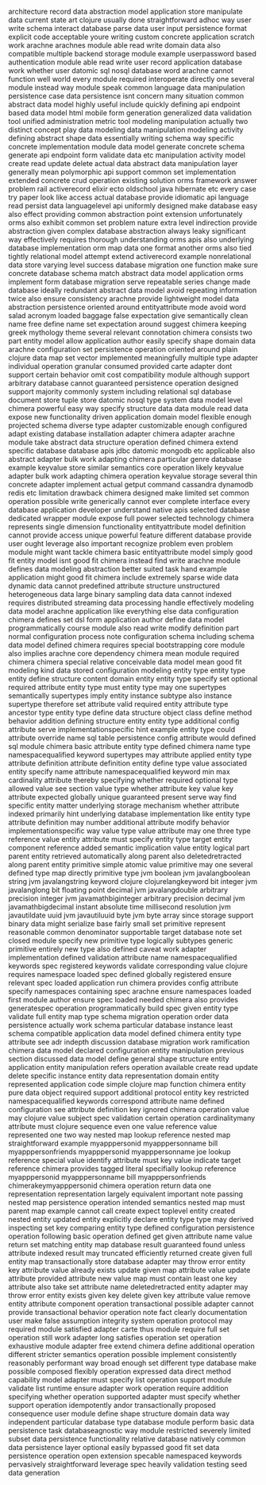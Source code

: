 architecture record data abstraction model application store manipulate data current state art clojure usually done straightforward adhoc way user write schema interact database parse data user input persistence format explicit code acceptable youre writing custom concrete application scratch work arachne arachnes module able read write domain data also compatible multiple backend storage module example userpassword based authentication module able read write user record application database work whether user datomic sql nosql database word arachne cannot function well world every module required interoperate directly one several module instead way module speak common language data manipulation persistence case data persistence isnt concern many situation common abstract data model highly useful include quickly defining api endpoint based data model html mobile form generation generalized data validation tool unified administration metric tool modeling manipulation actually two distinct concept play data modeling data manipulation modeling activity defining abstract shape data essentially writing schema way specific concrete implementation module data model generate concrete schema generate api endpoint form validate data etc manipulation activity model create read update delete actual data abstract data manipulation layer generally mean polymorphic api support common set implementation extended concrete crud operation existing solution orms framework answer problem rail activerecord elixir ecto oldschool java hibernate etc every case try paper look like access actual database provide idiomatic api language read persist data languagelevel api uniformly designed make database easy also effect providing common abstraction point extension unfortunately orms also exhibit common set problem nature extra level indirection provide abstraction given complex database abstraction always leaky significant way effectively requires thorough understanding orms apis also underlying database implementation orm map data one format another orms also tied tightly relational model attempt extend activerecord example nonrelational data store varying level success database migration one function make sure concrete database schema match abstract data model application orms implement form database migration serve repeatable series change made database ideally redundant abstract data model avoid repeating information twice also ensure consistency arachne provide lightweight model data abstraction persistence oriented around entityattribute mode avoid word salad acronym loaded baggage false expectation give semantically clean name free define name set expectation around suggest chimera keeping greek mythology theme several relevant connotation chimera consists two part entity model allow application author easily specify shape domain data arachne configuration set persistence operation oriented around plain clojure data map set vector implemented meaningfully multiple type adapter individual operation granular consumed provided carte adapter dont support certain behavior omit cost compatibility module although support arbitrary database cannot guaranteed persistence operation designed support majority commonly system including relational sql database document store tuple store datomic nosql type system data model level chimera powerful easy way specify structure data data module read data expose new functionality driven application domain model flexible enough projected schema diverse type adapter customizable enough configured adapt existing database installation adapter chimera adapter arachne module take abstract data structure operation defined chimera extend specific database database apis jdbc datomic mongodb etc applicable also abstract adapter bulk work adapting chimera particular genre database example keyvalue store similar semantics core operation likely keyvalue adapter bulk work adapting chimera operation keyvalue storage several thin concrete adapter implement actual getput command cassandra dynamodb redis etc limitation drawback chimera designed make limited set common operation possible write generically cannot ever complete interface every database application developer understand native apis selected database dedicated wrapper module expose full power selected technology chimera represents single dimension functionality entityattribute model definition cannot provide access unique powerful feature different database provide user ought leverage also important recognize problem even problem module might want tackle chimera basic entityattribute model simply good fit entity model isnt good fit chimera instead find write arachne module defines data modeling abstraction better suited task hand example application might good fit chimera include extremely sparse wide data dynamic data cannot predefined attribute structure unstructured heterogeneous data large binary sampling data data cannot indexed requires distributed streaming data processing handle effectively modeling data model arachne application like everything else data configuration chimera defines set dsl form application author define data model programmatically course module also read write modify definition part normal configuration process note configuration schema including schema data model defined chimera requires special bootstrapping core module also implies arachne core dependency chimera mean module required chimera chimera special relative conceivable data model mean good fit modeling kind data stored configuration modeling entity type entity type entity define structure content domain entity entity type specify set optional required attribute entity type must entity type may one supertypes semantically supertypes imply entity instance subtype also instance supertype therefore set attribute valid required entity attribute type ancestor type entity type define data structure object class define method behavior addition defining structure entity entity type additional config attribute serve implementationspecific hint example entity type could attribute override name sql table persistence config attribute would defined sql module chimera basic attribute entity type defined chimera name type namespacequalified keyword supertypes may attribute applied entity type attribute definition attribute definition entity define type value associated entity specify name attribute namespacequalified keyword min max cardinality attribute thereby specifying whether required optional type allowed value see section value type whether attribute key value key attribute expected globally unique guaranteed present serve way find specific entity matter underlying storage mechanism whether attribute indexed primarily hint underlying database implementation like entity type attribute definition may number additional attribute modify behavior implementationspecific way value type value attribute may one three type reference value entity attribute must specify entity type target entity component reference added semantic implication value entity logical part parent entity retrieved automatically along parent also deletedretracted along parent entity primitive simple atomic value primitive may one several defined type map directly primitive type jvm boolean jvm javalangboolean string jvm javalangstring keyword clojure clojurelangkeyword bit integer jvm javalanglong bit floating point decimal jvm javalangdouble arbitrary precision integer jvm javamathbiginteger arbitrary precision decimal jvm javamathbigdecimal instant absolute time millisecond resolution jvm javautildate uuid jvm javautiluuid byte jvm byte array since storage support binary data might serialize base fairly small set primitive represent reasonable common denominator supportable target database note set closed module specify new primitive type logically subtypes generic primitive entirely new type also defined caveat work adapter implementation defined validation attribute name namespacequalified keywords spec registered keywords validate corresponding value clojure requires namespace loaded spec defined globally registered ensure relevant spec loaded application run chimera provides config attribute specify namespaces containing spec arachne ensure namespaces loaded first module author ensure spec loaded needed chimera also provides generatespec operation programmatically build spec given entity type validate full entity map type schema migration operation order data persistence actually work schema particular database instance least schema compatible application data model defined chimera entity type attribute see adr indepth discussion database migration work ramification chimera data model declared configuration entity manipulation previous section discussed data model define general shape structure entity application entity manipulation refers operation available create read update delete specific instance entity data representation domain entity represented application code simple clojure map function chimera entity pure data object required support additional protocol entity key restricted namespacequalified keywords correspond attribute name defined configuration see attribute definition key ignored chimera operation value may clojure value subject spec validation certain operation cardinalitymany attribute must clojure sequence even one value reference value represented one two way nested map lookup reference nested map straightforward example myapppersonid myapppersonname bill myapppersonfriends myapppersonid myapppersonname joe lookup reference special value identify attribute must key value indicate target reference chimera provides tagged literal specifially lookup reference myapppersonid myapppersonname bill myapppersonfriends chimerakeymyapppersonid chimera operation return data one representation representation largely equivalent important note passing nested map persistence operation intended semantics nested map must parent map example cannot call create expect toplevel entity created nested entity updated entity explicitly declare entity type type may derived inspecting set key comparing entity type defined configuration persistence operation following basic operation defined get given attribute name value return set matching entity map database result guaranteed found unless attribute indexed result may truncated efficiently returned create given full entity map transactionally store database adapter may throw error entity key attribute value already exists update given map attribute value update attribute provided attribute new value map must contain least one key attribute also take set attribute name deletedretracted entity adapter may throw error entity exists given key delete given key attribute value remove entity attribute component operation transactional possible adapter cannot provide transactional behavior operation note fact clearly documentation user make false assumption integrity system operation protocol may required module satisfied adapter carte thus module require full set operation still work adapter long satisfies operation set operation exhaustive module adapter free extend chimera define additional operation different stricter semantics operation possible implement consistently reasonably performant way broad enough set different type database make possible composed flexibly operation expressed data direct method capability model adapter must specify list operation support module validate list runtime ensure adapter work operation require addition specifying whether operation supported adapter must specify whether support operation idempotently andor transactionally proposed consequence user module define shape structure domain data way independent particular database type database module perform basic data persistence task databaseagnostic way module restricted severely limited subset data persistence functionality relative database natively common data persistence layer optional easily bypassed good fit set data persistence operation open extension specable namespaced keywords pervasively straightforward leverage spec heavily validation testing seed data generation